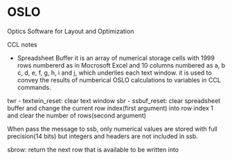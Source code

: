 # OSLO
Optics Software for Layout and Optimization


CCL notes

- Spreadsheet Buffer
it is an array of numerical storage cells with 1999 rows numbererd as in Mocrosoft Excel and 10 columns numbered as a, b c, d, e, f, g, h, i and j, which underlies each text window. 
it is used to convey the results of numberical OSLO calculations to variables in CCL commands.

twr - textwin_reset: clear text window
sbr - ssbuf_reset: clear spreadsheet buffer and change the current row index(first argument) into row index 1 and clear the number of rows(second argument)

When pass the message to ssb, only numerical values are stored with full precision(14 bits) but integers and headers are not included in ssb. 

sbrow: return the next row that is available to be written into  
